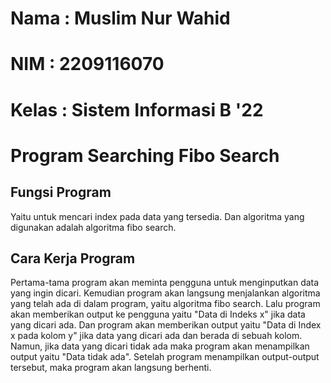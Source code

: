 # Nama : Muslim Nur Wahid
# NIM : 2209116070
# Kelas : Sistem Informasi B '22

# Program Searching Fibo Search
## Fungsi Program
Yaitu untuk mencari index pada data yang tersedia. Dan algoritma yang digunakan adalah algoritma fibo search.

## Cara Kerja Program
Pertama-tama program akan meminta pengguna untuk menginputkan data yang ingin dicari. Kemudian program akan langsung menjalankan algoritma yang telah ada di dalam program, yaitu algoritma fibo search. Lalu program akan memberikan output ke pengguna yaitu "Data di Indeks x" jika data yang dicari ada. Dan program akan memberikan output yaitu "Data di Index x pada kolom y" jika data yang dicari ada dan berada di sebuah kolom. Namun, jika data yang dicari tidak ada maka program akan menampilkan output yaitu "Data tidak ada". Setelah program menampilkan output-output tersebut, maka program akan langsung berhenti.